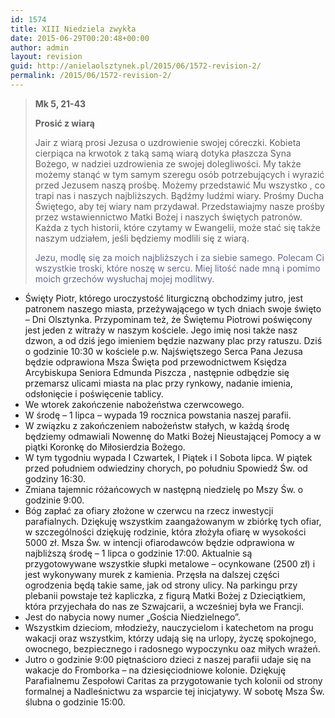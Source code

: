 ```yaml
---
id: 1574
title: XIII Niedziela zwykła
date: 2015-06-29T00:20:48+00:00
author: admin
layout: revision
guid: http://anielaolsztynek.pl/2015/06/1572-revision-2/
permalink: /2015/06/1572-revision-2/
---
```

> **Mk 5, 21-43**
> 
> **Prosić z wiarą**
> 
> Jair z wiarą prosi Jezusa o uzdrowienie swojej córeczki. Kobieta cierpiąca na krwotok z taką samą wiarą dotyka płaszcza Syna Bożego, w nadziei uzdrowienia ze swojej dolegliwości. My także możemy stanąć w tym samym szeregu osób potrzebujących i wyrazić przed Jezusem naszą prośbę. Możemy przedstawić Mu wszystko , co trapi nas i naszych najbliższych. Bądźmy ludźmi wiary. Prośmy Ducha Świętego, aby tej wiary nam przydawał. Przedstawiajmy nasze prośby przez wstawiennictwo Matki Bożej i naszych świętych patronów. Każda z tych historii, które czytamy w Ewangelii, może stać się także naszym udziałem, jeśli będziemy modlili się z wiarą.
> 
> <span style="color: #666699;">Jezu, modlę się za moich najbliższych i za siebie samego. Polecam Ci wszystkie troski, które noszę w sercu. Miej litość nade mną i pomimo moich grzechów wysłuchaj mojej modlitwy.</span>

  * Święty Piotr, którego uroczystość liturgiczną obchodzimy jutro, jest patronem naszego miasta, przeżywającego w tych dniach swoje święto &#8211; Dni Olsztynka. Przypominam też, że Świętemu Piotrowi poświęcony jest jeden z witraży w naszym kościele. Jego imię nosi także nasz dzwon, a od dziś jego imieniem będzie nazwany plac przy ratuszu. Dziś o godzinie 10:30 w kościele p.w. Najświętszego Serca Pana Jezusa będzie odprawiona Msza Święta pod przewodnictwem Księdza Arcybiskupa Seniora Edmunda Piszcza , następnie odbędzie się przemarsz ulicami miasta na plac przy rynkowy, nadanie imienia, odsłonięcie i poświęcenie tablicy.
  * We wtorek zakończenie nabożeństwa czerwcowego.
  * W środę &#8211; 1 lipca &#8211; wypada 19 rocznica powstania naszej parafii.
  * W związku z zakończeniem nabożeństw stałych, w każdą środę będziemy odmawiali Nowennę do Matki Bożej Nieustającej Pomocy a w piątki Koronkę do Miłosierdzia Bożego.
  * W tym tygodniu wypada I Czwartek, I Piątek i I Sobota lipca. W piątek przed południem odwiedziny chorych, po południu Spowiedź Św. od godziny 16:30.
  * Zmiana tajemnic różańcowych w następną niedzielę po Mszy Św. o godzinie 9:00.
  * Bóg zapłać za ofiary złożone w czerwcu na rzecz inwestycji parafialnych. Dziękuję wszystkim zaangażowanym w zbiórkę tych ofiar, w szczególności dziękuję rodzinie, która złożyła ofiarę w wysokości 5000 zł. Msza Św. w intencji ofiarodawców będzie odprawiona w najbliższą środę &#8211; 1 lipca o godzinie 17:00. Aktualnie są przygotowywane wszystkie słupki metalowe &#8211; ocynkowane (2500 zł) i jest wykonywany murek z kamienia. Przęsła na dalszej części ogrodzenia będą takie same, jak od strony ulicy. Na parkingu przy plebanii powstaje też kapliczka, z figurą Matki Bożej z Dzieciątkiem, która przyjechała do nas ze Szwajcarii, a wcześniej była we Francji.
  * Jest do nabycia nowy numer &#8222;Gościa Niedzielnego&#8221;.
  * Wszystkim dzieciom, młodzieży, nauczycielom i katechetom na progu wakacji oraz wszystkim, którzy udają się na urlopy, życzę spokojnego, owocnego, bezpiecznego i radosnego wypoczynku oaz miłych wrażeń.
  * Jutro o godzinie 9:00 piętnaścioro dzieci z naszej parafii udaje się na wakacje do Fromborka &#8211; na dziesięciodniowe kolonie. Dziękuję Parafialnemu Zespołowi Caritas za przygotowanie tych kolonii od strony formalnej a Nadleśnictwu za wsparcie tej inicjatywy. W sobotę Msza Św. ślubna o godzinie 15:00.